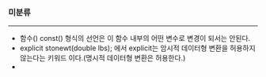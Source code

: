 ### 미분류

---

* 함수() const() 형식의 선언은 이 함수 내부의 어떤 변수로 변경이 되서는 안된다. 
* explicit stonewt(double lbs); 에서 explicit는 암시적 데이터형 변환을 허용하지 않는다는 키워드 이다.(명시적 데이터형 변환은 허용한다.)
* 